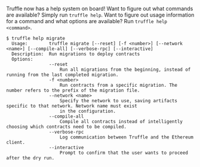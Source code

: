 Truffle now has a help system on board!  Want to figure out what commands are available?  Simply run `truffle help`.  Want to figure out usage information for a command and what options are available?  Run `truffle help <command>`.

```
$ truffle help migrate
  Usage:        truffle migrate [--reset] [-f <number>] [--network <name>] [--compile-all] [--verbose-rpc] [--interactive]
  Description:  Run migrations to deploy contracts
  Options:
                --reset
                    Run all migrations from the beginning, instead of running from the last completed migration.
                -f <number>
                    Run contracts from a specific migration. The number refers to the prefix of the migration file.
                --network <name>
                    Specify the network to use, saving artifacts specific to that network. Network name must exist
                    in the configuration.
                --compile-all
                    Compile all contracts instead of intelligently choosing which contracts need to be compiled.
                --verbose-rpc
                    Log communication between Truffle and the Ethereum client.
                --interactive
                    Prompt to confirm that the user wants to proceed after the dry run.
```

